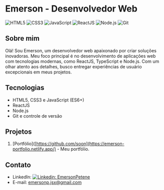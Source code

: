 # Emerson - Desenvolvedor Web

<p>
    <img class="icon" src="https://skillicons.dev/icons?i=html" alt="HTML5" title="HTML5">
    <img class="icon" src="https://skillicons.dev/icons?i=css" alt="CSS3" title="CSS3">
    <img class="icon" src="https://skillicons.dev/icons?i=js" alt="JavaScript" title="JavaScript">
    <img class="icon" src="https://skillicons.dev/icons?i=react" alt="ReactJS" title="ReactJS">
    <img class="icon" src="https://skillicons.dev/icons?i=nodejs" alt="Node.js" title="Node.js">
    <img class="icon" src="https://skillicons.dev/icons?i=git" alt="Git" title="Git">
</p>

## Sobre mim
Olá! Sou Emerson, um desenvolvedor web apaixonado por criar soluções inovadoras. Meu foco principal é no desenvolvimento de aplicações web com tecnologias modernas, como ReactJS, TypeScript e Node.js. Com um olhar atento aos detalhes, busco entregar experiências de usuário excepcionais em meus projetos.

## Tecnologias

- HTML5, CSS3 e JavaScript (ES6+)
- ReactJS
- Node.js
- Git e controle de versão

## Projetos

1. [Portfólio]([https://github.com/soon](https://emerson-portfolio.netlify.app/) - Meu portfólio.

## Contato

- LinkedIn: [![Linkedin: EmersonPetene](https://img.shields.io/badge/-EmersonPetene-blue?style=flat-square&logo=Linkedin&logoColor=white&link=https://www.linkedin.com/in/emersonpetene/)](https://www.linkedin.com/in/emersonpetene/)
- E-mail: emersonp.jsx@gmail.com
